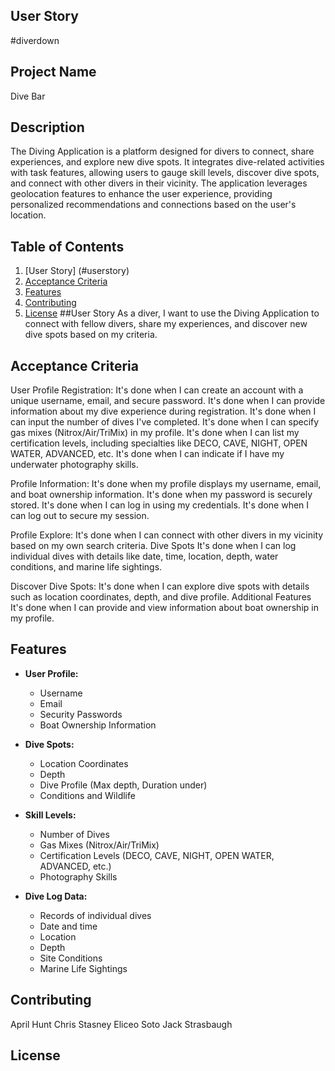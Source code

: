 

## User Story

#diverdown

## Project Name
Dive Bar

## Description
The Diving Application is a platform designed for divers to connect, share experiences, and explore new dive spots. It integrates dive-related activities with task features, allowing users to gauge skill levels, discover dive spots, and connect with other divers in their vicinity. The application leverages geolocation features to enhance the user experience, providing personalized recommendations and connections based on the user's location.


## Table of Contents
1. [User Story] (#userstory)
2. [Acceptance Criteria](#acceptancecriteria)
3. [Features](#features)
4. [Contributing](#contributing)
5. [License](#license)
##User Story
As a diver, I want to use the Diving Application to connect with fellow divers, share my experiences, and discover new dive spots based on my criteria.


## Acceptance Criteria
User Profile
Registration:
It's done when I can create an account with a unique username, email, and secure password.
It's done when I can provide information about my dive experience during registration.
It's done when I can input the number of dives I've completed.
It's done when I can specify gas mixes (Nitrox/Air/TriMix) in my profile.
It's done when I can list my certification levels, including specialties like DECO, CAVE, NIGHT, OPEN WATER, ADVANCED, etc.
It's done when I can indicate if I have my underwater photography skills.

Profile Information:
It's done when my profile displays my username, email, and boat ownership information.
It's done when my password is securely stored.
It's done when I can log in using my credentials.
It's done when I can log out to secure my session.

Profile Explore:
It's done when I can connect with other divers in my vicinity based on my own search criteria.
Dive Spots
It's done when I can log individual dives with details like date, time, location, depth, water conditions, and marine life sightings.

Discover Dive Spots:
It's done when I can explore dive spots with details such as location coordinates, depth, and dive profile.
Additional Features
It's done when I can provide and view information about boat ownership in my profile.


## Features
- **User Profile:**
  - Username
  - Email
  - Security Passwords
  - Boat Ownership Information

- **Dive Spots:**
  - Location Coordinates
  - Depth
  - Dive Profile (Max depth, Duration under)
  - Conditions and Wildlife

- **Skill Levels:**
  - Number of Dives
  - Gas Mixes (Nitrox/Air/TriMix)
  - Certification Levels (DECO, CAVE, NIGHT, OPEN WATER, ADVANCED, etc.)
  - Photography Skills

- **Dive Log Data:**
  - Records of individual dives
  - Date and time
  - Location
  - Depth
  - Site Conditions
  - Marine Life Sightings


## Contributing
April Hunt
Chris Stasney
Eliceo Soto
Jack Strasbaugh


## License
